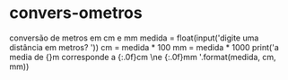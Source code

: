 # convers-ometros
conversão de metros em cm e mm
medida = float(input('digite uma distância em metros? '))
cm = medida * 100
mm = medida * 1000
print('a media de {}m corresponde a {:.0f}cm \ne {:.0f}mm '.format(medida, cm, mm))
